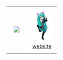 <div id="image-table" align="center">
    <table>
        <tr>
            <td style="padding:20px">
                
<img src="https://spotify-github-profile.kittinanx.com/api/view?uid=vittor.marx&cover_image=true&theme=novatorem&show_offline=true&background_color=121212&interchange=false&bar_color=58a6ff&bar_color_cover=false" />  
            <td style="padding:10px" align="center">
              <a href="https://open.spotify.com/intl-pt/track/2dJTSkwk4T4bgNtfwaQ9Ah?si=fae8dd5317824547"><img src="https://github.com/vittordallacqua/vittordallacqua/blob/main/mikuuuuuuu.gif" width=60 /></a> <br>
              <a href="https://vittordallacqua.github.io/me/">website</a>
            </td>
        </tr>
    </table>
</div>


